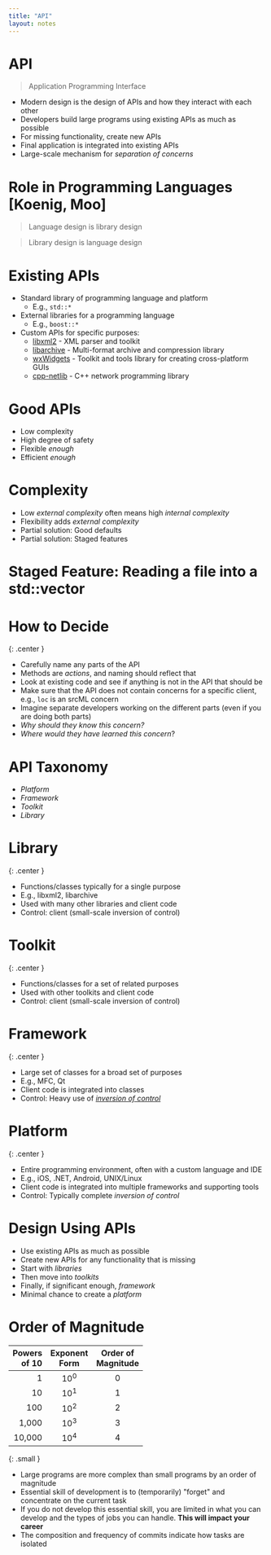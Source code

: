 ```yaml
---
title: "API"
layout: notes
---
```


[libxml2]: http://www.xmlsoft.org
[libarchive]: https://www.libarchive.org
[wxWidgets]: https://www.wxwidgets.org
[cpp-netlib]: https://cpp-netlib.org

# API
> Application Programming Interface

* Modern design is the design of APIs and how they interact with each other
* Developers build large programs using existing APIs as much as possible
* For missing functionality, create new APIs
* Final application is integrated into existing APIs
* Large-scale mechanism for *separation of concerns*

# Role in Programming Languages [Koenig, Moo]
> Language design is library design

> Library design is language design

# Existing APIs
* Standard library of programming language and platform
    * E.g., `std::*`
* External libraries for a programming language
    * E.g., `boost::*`
* Custom APIs for specific purposes:
    * [libxml2] - XML parser and toolkit
    * [libarchive] - Multi-format archive and compression library
    * [wxWidgets] - Toolkit and tools library for creating cross-platform GUIs
    * [cpp-netlib] - C++ network programming library

# Good APIs
* Low complexity
* High degree of safety
* Flexible <span class="">*enough*</span>
* Efficient <span class="">*enough*</span>

# Complexity
* Low *external complexity* often means high *internal complexity*
* Flexibility adds *external complexity* 
* Partial solution: Good defaults
* Partial solution: Staged features

# Staged Feature: Reading a file into a std::vector
<script src="https://gist.github.com/mjdecker/a2d9732b6e7781dbf1d170e40278705f.js?file=simplevector.cpp"></script>

<script src="https://gist.github.com/mjdecker/a2d9732b6e7781dbf1d170e40278705f.js?file=smartvector.cpp"></script>

# How to Decide
{: .center }

* Carefully name any parts of the API
* Methods are *actions*, and naming should reflect that
* Look at existing code and see if anything is not in the API that should be
* Make sure that the API does not contain concerns for a specific client, e.g., `loc` is an srcML concern
* Imagine separate developers working on the different parts (even if you are doing both parts)
* *Why should they know this concern?*
* *Where would they have learned this concern*?

# API Taxonomy
* *Platform*
* *Framework*
* *Toolkit*
* *Library* 

# Library
{: .center }

* Functions/classes typically for a single purpose
* E.g., libxml2, libarchive
* Used with many other libraries and client code
* Control: client (small-scale inversion of control)
 
# Toolkit
{: .center }

* Functions/classes for a set of related purposes
* Used with other toolkits and client code
* Control: client (small-scale inversion of control)

# Framework
{: .center }

* Large set of classes for a broad set of purposes
* E.g., MFC, Qt 
* Client code is integrated into classes
* Control: Heavy use of *[inversion of control](https://en.wikipedia.org/wiki/Inversion_of_control)*

# Platform
{: .center }

* Entire programming environment, often with a custom language and IDE
* E.g., iOS, .NET, Android, UNIX/Linux
* Client code is integrated into multiple frameworks and supporting tools
* Control: Typically complete *inversion of control*

# Design Using APIs
* Use existing APIs as much as possible
* Create new APIs for any functionality that is missing
* Start with *libraries*
* Then move into *toolkits*
* Finally, if significant enough, *framework*
* Minimal chance to create a *platform*

# Order of Magnitude

| Powers<br/>of 10 | Exponent<br/>Form | Order of<br/>Magnitude |
|-------:|:----------:|:--------------------:|
| 1 | 10<sup>0</sup> | 0 | 
| 10 | 10<sup>1</sup> | 1 |
| 100 | 10<sup>2</sup> | 2 |
| 1,000 | 10<sup>3</sup> | 3 |
| 10,000 | 10<sup>4</sup> | 4 |
{: .small } 

* Large programs are more complex than small programs by an order of magnitude
* Essential skill of development is to (temporarily) "forget" and concentrate on the current task
* If you do not develop this essential skill, you are limited in what you can develop and the types of jobs you can handle. <span class="">**This will impact your career**</span>
* The composition and frequency of commits indicate how tasks are isolated

